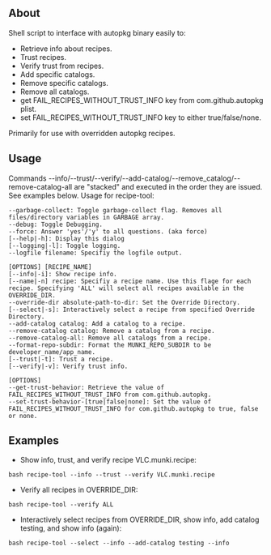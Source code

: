 ## About ##
Shell script to interface with autopkg binary easily to:
- Retrieve info about recipes.
- Trust recipes.
- Verify trust from recipes.
- Add specific catalogs.
- Remove specific catalogs.
- Remove all catalogs.
- get FAIL_RECIPES_WITHOUT_TRUST_INFO key from com.github.autopkg plist.
- set FAIL_RECIPES_WITHOUT_TRUST_INFO key to either true/false/none.

Primarily for use with overridden autopkg recipes.

## Usage ##
Commands --info/--trust/--verify/--add-catalog/--remove_catalog/--remove-catalog-all are "stacked" and executed in the order they are issued. See examples below.
Usage for recipe-tool:

	--garbage-collect: Toggle garbage-collect flag. Removes all files/directory variables in GARBAGE array.
	--debug: Toggle Debugging.
	--force: Answer 'yes'/'y' to all questions. (aka force)
	[--help|-h]: Display this dialog
	[--logging|-l]: Toggle logging.
	--logfile filename: Specifiy the logfile output.

	[OPTIONS] [RECIPE_NAME]
	[--info|-i]: Show recipe info.
	[--name|-n] recipe: Specifiy a recipe name. Use this flage for each recipe. Specifying 'ALL' will select all recipes available in the OVERRIDE_DIR.
	--override-dir absolute-path-to-dir: Set the Override Directory.
	[--select|-s]: Interactively select a recipe from specified Override Directory.
	--add-catalog catalog: Add a catalog to a recipe.
	--remove-catalog catalog: Remove a catalog from a recipe.
	--remove-catalog-all: Remove all catalogs from a recipe.
	--format-repo-subdir: Format the MUNKI_REPO_SUBDIR to be developer_name/app_name.
	[--trust|-t]: Trust a recipe.
	[--verify|-v]: Verify trust info.

	[OPTIONS]
	--get-trust-behavior: Retrieve the value of FAIL_RECIPES_WITHOUT_TRUST_INFO from com.github.autopkg.
	--set-trust-behavior-[true|false|none]: Set the value of FAIL_RECIPES_WITHOUT_TRUST_INFO for com.github.autopkg to true, false or none.

## Examples ##

- Show info, trust, and verify recipe VLC.munki.recipe:

`bash recipe-tool --info --trust --verify VLC.munki.recipe`

- Verify all recipes in OVERRIDE_DIR:

`bash recipe-tool --verify ALL`

- Interactively select recipes from OVERRIDE_DIR, show info, add catalog testing, and show info (again):

`bash recipe-tool --select --info --add-catalog testing --info`
